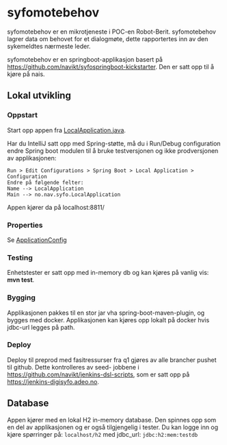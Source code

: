 # syfomotebehov

syfomotebehov er en mikrotjeneste i POC-en Robot-Berit. syfomotebehov lagrer data om behovet for et
dialogmøte, dette rapportertes inn av den sykemeldtes nærmeste leder.

syfomotebehov er en springboot-applikasjon basert på https://github.com/navikt/syfospringboot-kickstarter. Den er
satt opp til å kjøre på nais.

## Lokal utvikling 

### Oppstart

Start opp appen fra [LocalApplication.java](../syfomotebehov/src/test/java/no/nav/syfo/LocalApplication.java).

Har du IntelliJ satt opp med Spring-støtte, må du i Run/Debug configuration endre Spring boot modulen til å bruke
testversjonen og ikke prodversjonen av applikasjonen:

```
Run > Edit Configurations > Spring Boot > Local Application > Configuration
Endre på følgende felter:
Name --> LocalApplication
Main --> no.nav.syfo.LocalApplication
```

Appen kjører da på localhost:8811/

### Properties

Se [ApplicationConfig](../syfomotebehov/src/test/java/no/nav/syfo/config/ApplicationConfigTest.java)

### Testing

Enhetstester er satt opp med in-memory db og kan kjøres på vanlig vis: **mvn test**.

### Bygging

Applikasjonen pakkes til en stor jar vha spring-boot-maven-plugin, og bygges med docker. Applikasjonen kan kjøres opp 
lokalt på docker hvis jdbc-url legges på path.

### Deploy

Deploy til preprod med fasitressurser fra q1 gjøres av alle brancher pushet til github. Dette kontrolleres av seed-
jobbene i https://github.com/navikt/jenkins-dsl-scripts, som er satt opp på https://jenkins-digisyfo.adeo.no.


## Database
Appen kjører med en lokal H2 in-memory database. Den spinnes opp som en del av applikasjonen og er 
også tilgjengelig i tester. Du kan logge inn og kjøre spørringer på:
`localhost/h2` med jdbc_url: `jdbc:h2:mem:testdb`